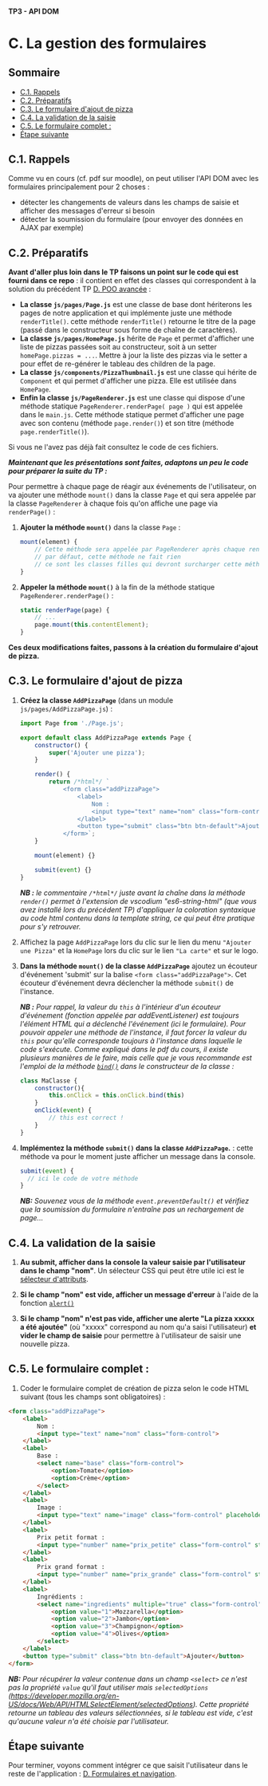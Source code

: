 #### TP3 - API DOM <!-- omit in toc -->
# C. La gestion des formulaires <!-- omit in toc -->

## Sommaire <!-- omit in toc -->
- [C.1. Rappels](#c1-rappels)
- [C.2. Préparatifs](#c2-préparatifs)
- [C.3. Le formulaire d'ajout de pizza](#c3-le-formulaire-dajout-de-pizza)
- [C.4. La validation de la saisie](#c4-la-validation-de-la-saisie)
- [C.5. Le formulaire complet :](#c5-le-formulaire-complet-)
- [Étape suivante](#Étape-suivante)

## C.1. Rappels
Comme vu en cours (cf. pdf sur moodle), on peut utiliser l'API DOM avec les formulaires principalement pour 2 choses :
- détecter les changements de valeurs dans les champs de saisie et afficher des messages d'erreur si besoin
- détecter la soumission du formulaire (pour envoyer des données en AJAX par exemple)

## C.2. Préparatifs
**Avant d'aller plus loin dans le TP faisons un point sur le code qui est fourni dans ce repo** : il contient en effet des classes qui correspondent à la solution du précédent TP [D. POO avancée](https://gitlab.univ-lille.fr/js/tp2/blob/master/D-poo-avancee.md) :

- **La classe `js/pages/Page.js`** est une classe de base dont hériterons les pages de notre application et qui implémente juste une méthode `renderTitle()`. cette méthode `renderTitle()` retourne le titre de la page (passé dans le constructeur sous forme de chaîne de caractères).
- **La classe `js/pages/HomePage.js`** hérite de `Page` et permet d'afficher une liste de pizzas passées soit au constructeur, soit à un setter `homePage.pizzas = ...`. Mettre à jour la liste des pizzas via le setter a pour effet de re-générer le tableau des children de la page.
- **La classe `js/components/PizzaThumbnail.js`** est une classe qui hérite de `Component` et qui permet d'afficher une pizza. Elle est utilisée dans `HomePage`.
- **Enfin la classe `js/PageRenderer.js`** est une classe qui dispose d'une méthode statique `PageRenderer.renderPage( page )` qui est appelée dans le `main.js`. Cette méthode statique permet d'afficher une page avec son contenu (méthode `page.render()`) et son titre (méthode `page.renderTitle()`).

Si vous ne l'avez pas déjà fait consultez le code de ces fichiers.

***Maintenant que les présentations sont faites, adaptons un peu le code pour préparer la suite du TP :***

Pour permettre à chaque page de réagir aux événements de l'utilisateur, on va ajouter une méthode `mount()` dans la classe `Page` et qui sera appelée par la classe `PageRenderer` à chaque fois qu'on affiche une page via `renderPage()` :

1. **Ajouter la méthode `mount()`** dans la classe `Page` :
	```js
	mount(element) {
		// Cette méthode sera appelée par PageRenderer après chaque render()
		// par défaut, cette méthode ne fait rien
		// ce sont les classes filles qui devront surcharger cette méthode
	}
	```
2. **Appeler la méthode `mount()`** à la fin de la méthode statique `PageRenderer.renderPage()` :
	```js
	static renderPage(page) {
		// ...
		page.mount(this.contentElement);
	}
	```

**Ces deux modifications faites, passons à la création du formulaire d'ajout de pizza.**

## C.3. Le formulaire d'ajout de pizza
1. **Créez la classe `AddPizzaPage`** (dans un module `js/pages/AddPizzaPage.js`) :
	```js
	import Page from './Page.js';

	export default class AddPizzaPage extends Page {
		constructor() {
			super('Ajouter une pizza');
		}

		render() {
			return /*html*/ `
				<form class="addPizzaPage">
					<label>
						Nom :
						<input type="text" name="nom" class="form-control">
					</label>
					<button type="submit" class="btn btn-default">Ajouter</button>
				</form>`;
		}

		mount(element) {}

		submit(event) {}
	}

	```

	***NB :** le commentaire `/*html*/` juste avant la chaîne dans la méthode `render()` permet à l'extension de vscodium "es6-string-html" (que vous avez installé lors du précédent TP) d'appliquer la coloration syntaxique au code html contenu dans la template string, ce qui peut être pratique pour s'y retrouver.*

2. Affichez la page `AddPizzaPage` lors du clic sur le lien du menu `"Ajouter une Pizza"` et la `HomePage` lors du clic sur le lien `"La carte"` et sur le logo.

3. **Dans la méthode `mount()` de la classe `AddPizzaPage`** ajoutez un écouteur d'événement 'submit' sur la balise `<form class="addPizzaPage">`. Cet écouteur d'événement devra déclencher la méthode `submit()` de l'instance.

	***NB :** Pour rappel, la valeur du `this` à l'intérieur d'un écouteur d'événement (fonction appelée par addEventListener) est toujours l'élément HTML qui a déclenché l'événement (ici le formulaire). Pour pouvoir appeler une méthode de l'instance, il faut forcer la valeur du `this` pour qu'elle corresponde toujours à l'instance dans laquelle le code s'exécute. Comme expliqué dans le pdf du cours, il existe plusieurs manières de le faire, mais celle que je vous recommande est l'emploi de la méthode [`bind()`](https://developer.mozilla.org/en-US/docs/Web/JavaScript/Reference/Global_Objects/Function/bind) dans le constructeur de la classe :*
	```js
	class MaClasse {
		constructor(){
			this.onClick = this.onClick.bind(this)
		}
		onClick(event) {
			// this est correct !
		}
	}
	```
4. **Implémentez la méthode `submit()` dans la classe `AddPizzaPage`.**  : cette méthode va pour le moment juste afficher un message dans la console.
	```js
	submit(event) {
	  // ici le code de votre méthode
	}
	```
	***NB:** Souvenez vous de la méthode `event.preventDefault()` et vérifiez que la soumission du formulaire n'entraîne pas un rechargement de page...*


## C.4. La validation de la saisie
1. **Au submit, afficher dans la console la valeur saisie par l'utilisateur dans le champ "nom"**. Un sélecteur CSS qui peut être utile ici est le [sélecteur d'attributs](https://developer.mozilla.org/en-US/docs/Web/CSS/Attribute_selectors).

2. **Si le champ "nom" est vide, afficher un message d'erreur** à l'aide de la fonction [`alert()`](https://developer.mozilla.org/fr/docs/Web/API/Window/alert)

3. **Si le champ "nom" n'est pas vide, afficher une alerte "La pizza xxxxx a été ajoutée"** (où "xxxxx" correspond au nom qu'a saisi l'utilisateur) **et vider le champ de saisie** pour permettre à l'utilisateur de saisir une nouvelle pizza.

## C.5. Le formulaire complet :
1. Coder le formulaire complet de création de pizza selon le code HTML suivant (tous les champs sont obligatoires) :
```html
<form class="addPizzaPage">
	<label>
		Nom :
		<input type="text" name="nom" class="form-control">
	</label>
	<label>
		Base :
		<select name="base" class="form-control">
			<option>Tomate</option>
			<option>Crème</option>
		</select>
	</label>
	<label>
		Image :
		<input type="text" name="image" class="form-control" placeholder="https://...">
	</label>
	<label>
		Prix petit format :
		<input type="number" name="prix_petite" class="form-control" step="0.05">
	</label>
	<label>
		Prix grand format :
		<input type="number" name="prix_grande" class="form-control" step="0.05">
	</label>
	<label>
		Ingrédients :
		<select name="ingredients" multiple="true" class="form-control">
			<option value="1">Mozzarella</option>
			<option value="2">Jambon</option>
			<option value="3">Champignon</option>
			<option value="4">Olives</option>
		</select>
	</label>
	<button type="submit" class="btn btn-default">Ajouter</button>
</form>
```

***NB:** Pour récupérer la valeur contenue dans un champ `<select>` ce n'est pas la propriété `value` qu'il faut utiliser mais `selectedOptions` (https://developer.mozilla.org/en-US/docs/Web/API/HTMLSelectElement/selectedOptions). Cette propriété retourne un tableau des valeurs sélectionnées, si le tableau est vide, c'est qu'aucune valeur n'a été choisie par l'utilisateur.*

## Étape suivante
Pour terminer, voyons comment intégrer ce que saisit l'utilisateur dans le reste de l'application : [D. Formulaires et navigation](./D-navigation.md).